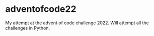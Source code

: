 # adventofcode22
My attempt at the advent of code challenge 2022. Will attempt all the challenges in Python.
